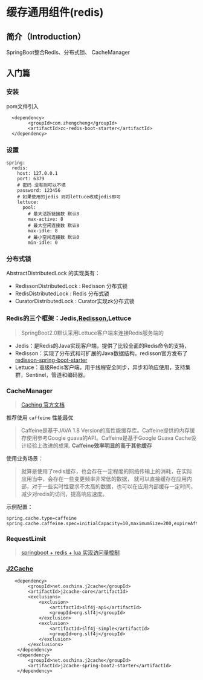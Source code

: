 # 缓存通用组件(redis)

## **简介**（Introduction）

SpringBoot整合Redis、分布式锁、 CacheManager

## **入门篇**

### **安装**

pom文件引入

```
  <dependency>
        <groupId>com.zhengcheng</groupId>
        <artifactId>zc-redis-boot-starter</artifactId>
  </dependency>
```

### **设置**

```
spring:
  redis:
    host: 127.0.0.1
    port: 6379
    # 密码 没有则可以不填
    password: 123456
    # 如果使用的jedis 则将lettuce改成jedis即可
    lettuce:
      pool:
        # 最大活跃链接数 默认8
        max-active: 8
        # 最大空闲连接数 默认8
        max-idle: 8
        # 最小空闲连接数 默认0
        min-idle: 0
```

### 分布式锁 

AbstractDistributedLock 的实现类有：
- RedissonDistributedLock : Redisson 分布式锁
- RedisDistributedLock : Redis 分布式锁
- CuratorDistributedLock : Curator实现zk分布式锁


### Redis的三个框架：Jedis,[Redisson](https://github.com/redisson/redisson/wiki/%E7%9B%AE%E5%BD%95),Lettuce

> SpringBoot2.0默认采用Lettuce客户端来连接Redis服务端的

- Jedis：是Redis的Java实现客户端，提供了比较全面的Redis命令的支持，
- Redisson：实现了分布式和可扩展的Java数据结构。redisson官方发布了[redisson-spring-boot-starter](https://github.com/redisson/redisson/tree/master/redisson-spring-boot-starter#spring-boot-starter)
- Lettuce：高级Redis客户端，用于线程安全同步，异步和响应使用，支持集群，Sentinel，管道和编码器。

### CacheManager

> [Caching 官方文档](https://docs.spring.io/spring-boot/docs/current/reference/html/spring-boot-features.html#boot-features-caching)

推荐使用 `caffeine` 性能最优
> Caffeine是基于JAVA 1.8 Version的高性能缓存库。Caffeine提供的内存缓存使用参考Google guava的API。Caffeine是基于Google Guava Cache设计经验上改进的成果.
> **Caffeine效率明显的高于其他缓存**


使用业务场景：
> 就算是使用了redis缓存，也会存在一定程度的网络传输上的消耗，在实际应用当中，会存在一些变更频率非常低的数据，
> 就可以直接缓存在应用内部，对于一些实时性要求不太高的数据，也可以在应用内部缓存一定时间，减少对redis的访问，提高响应速度。


示例配置：  
```
spring.cache.type=caffeine
spring.cache.caffeine.spec=initialCapacity=10,maximumSize=200,expireAfterWrite=3s
```

### RequestLimit 
> [springboot + redis + lua 实现访问量控制](https://note.youdao.com/ynoteshare1/index.html?id=7e651aa1410422934aeb92ad1ca2814c&type=note)

### [J2Cache](https://gitee.com/ld/J2Cache)
```
   <dependency>
        <groupId>net.oschina.j2cache</groupId>
        <artifactId>j2cache-core</artifactId>
        <exclusions>
            <exclusion>
                <artifactId>slf4j-api</artifactId>
                <groupId>org.slf4j</groupId>
            </exclusion>
            <exclusion>
                <artifactId>slf4j-simple</artifactId>
                <groupId>org.slf4j</groupId>
            </exclusion>
        </exclusions>
    </dependency>
    <dependency>
        <groupId>net.oschina.j2cache</groupId>
        <artifactId>j2cache-spring-boot2-starter</artifactId>
    </dependency>
```
